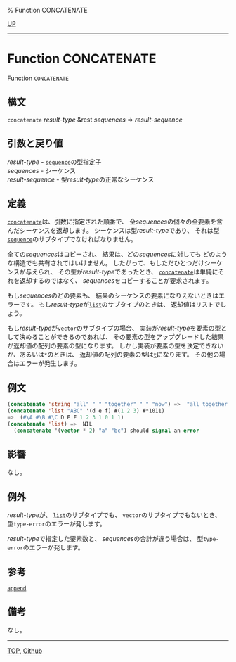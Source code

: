 % Function CONCATENATE

[UP](17.3.html)  

---

# Function CONCATENATE


Function `CONCATENATE`


## 構文

`concatenate` *result-type* &rest *sequences* => *result-sequence*


## 引数と戻り値

*result-type* - [`sequence`](17.3.sequence.html)の型指定子  
*sequences* - シーケンス  
*result-sequence* - 型*result-type*の正常なシーケンス


## 定義

[`concatenate`](17.3.concatenate.html)は、引数に指定された順番で、
全*sequences*の個々の全要素を含んだシーケンスを返却します。
シーケンスは型*result-type*であり、
それは型[`sequence`](17.3.sequence.html)のサブタイプでなければなりません。

全ての*sequences*はコピーされ、
結果は、どの*sequences*に対しても
どのような構造でも共有されてはいけません。
したがって、もしただひとつだけシーケンスが与えられ、
その型が*result-type*であったとき、
[`concatenate`](17.3.concatenate.html)は単純にそれを返却するのではなく、
*sequences*をコピーすることが要求されます。

もし*sequences*のどの要素も、
結果のシーケンスの要素になりえないときはエラーです。
もし*result-type*が[`list`](14.2.list-system-class.html)のサブタイプのときは、
返却値はリストでしょう。

もし*result-type*が`vector`のサブタイプの場合、
実装が*result-type*を要素の型として決めることができるのであれば、
その要素の型をアップグレードした結果が返却値の配列の要素の型になります。
しかし実装が要素の型を決定できないか、あるいは`*`のときは、
返却値の配列の要素の型は[`t`](4.4.t-system-class.html)になります。
その他の場合はエラーが発生します。


## 例文

```lisp
(concatenate 'string "all" " " "together" " " "now") =>  "all together now"
(concatenate 'list "ABC" '(d e f) #(1 2 3) #*1011)
=>  (#\A #\B #\C D E F 1 2 3 1 0 1 1)
(concatenate 'list) =>  NIL
  (concatenate '(vector * 2) "a" "bc") should signal an error
```


## 影響

なし。


## 例外

*result-type*が、
[`list`](14.2.list-system-class.html)のサブタイプでも、
`vector`のサブタイプでもないとき、
型`type-error`のエラーが発します。

*result-type*で指定した要素数と、
*sequences*の合計が違う場合は、
型`type-error`のエラーが発します。


## 参考

[`append`](14.2.append.html)


## 備考

なし。


---
[TOP](index.html),  [Github](https://github.com/nptcl/npt-japanese)

